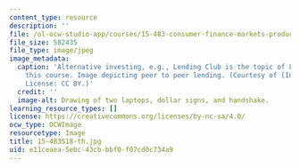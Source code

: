 ```yaml
---
content_type: resource
description: ''
file: /ol-ocw-studio-app/courses/15-483-consumer-finance-markets-product-design-and-fintech-spring-2018/e11ceaea5ebc43cbbbf0f07cd0c734a9_15-483S18-th.jpg
file_size: 582435
file_type: image/jpeg
image_metadata:
  caption: 'Alternative investing, e.g., Lending Club is the topic of Lecture 8 in
    this course. Image depicting peer to peer lending. (Courtesy of [InvestmentZen](http://www.investmentzen.com).
    License: CC BY.)'
  credit: ''
  image-alt: Drawing of two laptops, dollar signs, and handshake.
learning_resource_types: []
license: https://creativecommons.org/licenses/by-nc-sa/4.0/
ocw_type: OCWImage
resourcetype: Image
title: 15-483S18-th.jpg
uid: e11ceaea-5ebc-43cb-bbf0-f07cd0c734a9
---
```

